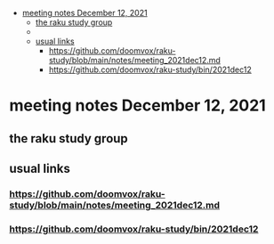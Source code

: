 - [meeting notes December 12, 2021](#org9994356)
  - [the raku study group](#org7aad5b1)
  - [](#org3ea3d92)
  - [usual links](#org3a3517e)
    - [<https://github.com/doomvox/raku-study/blob/main/notes/meeting_2021dec12.md>](#orga779517)
    - [<https://github.com/doomvox/raku-study/bin/2021dec12>](#orgc3da5d0)


<a id="org9994356"></a>

# meeting notes December 12, 2021


<a id="org7aad5b1"></a>

## the raku study group


<a id="org3ea3d92"></a>

## 


<a id="org3a3517e"></a>

## usual links


<a id="orga779517"></a>

### <https://github.com/doomvox/raku-study/blob/main/notes/meeting_2021dec12.md>


<a id="orgc3da5d0"></a>

### <https://github.com/doomvox/raku-study/bin/2021dec12>
